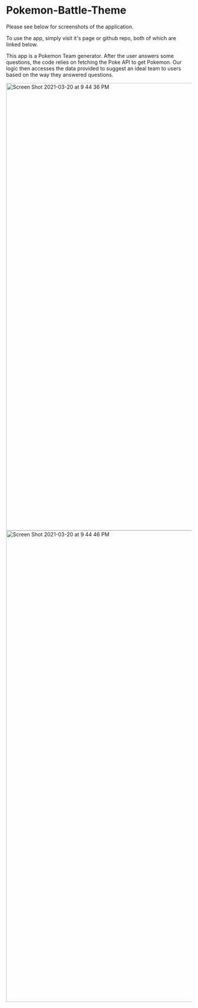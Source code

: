 # Pokemon-Battle-Theme

Please see below for screenshots of the application.

To use the app, simply visit it's page or github repo, both of which are linked below.

This app is a Pokemon Team generator. After the user answers some questions, the code relies on fetching the Poke API to get Pokemon. Our logic then accesses the data provided to suggest an ideal team to users based on the way they answered questions.

<img width="1211" alt="Screen Shot 2021-03-20 at 9 44 36 PM" src="https://user-images.githubusercontent.com/77372131/111891028-89e54a00-89c5-11eb-942a-07c136e8e78b.png">
<img width="1276" alt="Screen Shot 2021-03-20 at 9 44 46 PM" src="https://user-images.githubusercontent.com/77372131/111891026-86ea5980-89c5-11eb-852b-f1c18b0eca5e.png">
